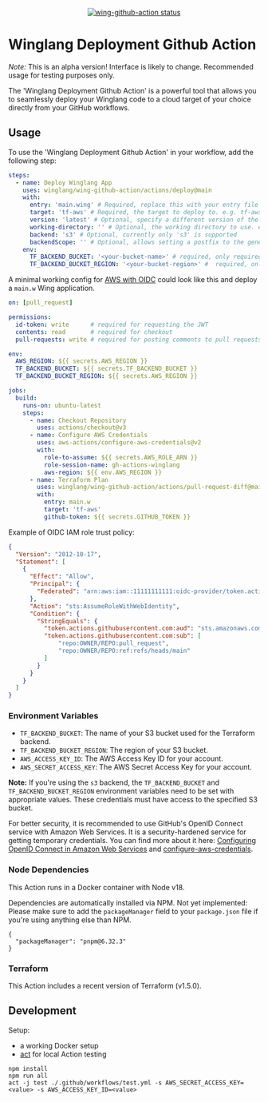 <p align="center">
  <a href="https://github.com/winglang/wing-github-action/actions"><img alt="wing-github-action status" src="https://github.com/winglang/wing-github-action/workflows/build-test/badge.svg"></a>
</p>

# Winglang Deployment Github Action

*Note:* This is an alpha version! Interface is likely to change. Recommended usage for testing purposes only.

The 'Winglang Deployment Github Action' is a powerful tool that allows you to seamlessly deploy your Winglang code to a cloud target of your choice directly from your GitHub workflows.

## Usage

To use the 'Winglang Deployment Github Action' in your workflow, add the following step:

```yaml
steps:
  - name: Deploy Winglang App
    uses: winglang/wing-github-action/actions/deploy@main
    with:
      entry: 'main.wing' # Required, replace this with your entry file if different
      target: 'tf-aws' # Required, the target to deploy to. e.g. tf-aws, tf-gcp, tf-azure or awscdk.
      version: 'latest' # Optional, specify a different version of the Winglang CLI if required
      working-directory: '' # Optional, the working directory to use. e.g. ./examples/with-dependencies. Will set backend-scope to the relative path of the working directory.
      backend: 's3' # Optional, currently only 's3' is supported
      backendScope: '' # Optional, allows setting a postfix to the generated state file name. Useful if multiple wing apps are deployed from the same repo
    env:
      TF_BACKEND_BUCKET: '<your-bucket-name>' # required, only required if s3 backend is
      TF_BACKEND_BUCKET_REGION: '<your-bucket-region>' #  required, only required if s3 backend is
```

A minimal working config for [AWS with OIDC](https://github.com/aws-actions/configure-aws-credentials) could look like this and deploy a `main.w` Wing application.

```yaml
on: [pull_request]

permissions:
  id-token: write      # required for requesting the JWT
  contents: read       # required for checkout
  pull-requests: write # required for posting comments to pull requests

env:
  AWS_REGION: ${{ secrets.AWS_REGION }}
  TF_BACKEND_BUCKET: ${{ secrets.TF_BACKEND_BUCKET }}
  TF_BACKEND_BUCKET_REGION: ${{ secrets.AWS_REGION }}

jobs:
  build:
    runs-on: ubuntu-latest
    steps:
      - name: Checkout Repository
        uses: actions/checkout@v3
      - name: Configure AWS Credentials
        uses: aws-actions/configure-aws-credentials@v2
        with:
          role-to-assume: ${{ secrets.AWS_ROLE_ARN }}
          role-session-name: gh-actions-winglang
          aws-region: ${{ env.AWS_REGION }}
      - name: Terraform Plan
        uses: winglang/wing-github-action/actions/pull-request-diff@main
        with:
          entry: main.w
          target: 'tf-aws'
          github-token: ${{ secrets.GITHUB_TOKEN }}
```

Example of OIDC IAM role trust policy:

```json
{
  "Version": "2012-10-17",
  "Statement": [
    {
      "Effect": "Allow",
      "Principal": {
        "Federated": "arn:aws:iam::11111111111:oidc-provider/token.actions.githubusercontent.com"
      },
      "Action": "sts:AssumeRoleWithWebIdentity",
      "Condition": {
        "StringEquals": {
          "token.actions.githubusercontent.com:aud": "sts.amazonaws.com",
          "token.actions.githubusercontent.com:sub": [
              "repo:OWNER/REPO:pull_request",
              "repo:OWNER/REPO:ref:refs/heads/main"
          ]
        }
      }
    }
  ]
}
```


### Environment Variables

- `TF_BACKEND_BUCKET`: The name of your S3 bucket used for the Terraform backend.
- `TF_BACKEND_BUCKET_REGION`: The region of your S3 bucket.
- `AWS_ACCESS_KEY_ID`: The AWS Access Key ID for your account.
- `AWS_SECRET_ACCESS_KEY`: The AWS Secret Access Key for your account.

**Note:** If you're using the `s3` backend, the `TF_BACKEND_BUCKET` and `TF_BACKEND_BUCKET_REGION` environment variables need to be set with appropriate values. These credentials must have access to the specified S3 bucket.

For better security, it is recommended to use GitHub's OpenID Connect service with Amazon Web Services. It is a security-hardened service for getting temporary credentials. You can find more about it here: [Configuring OpenID Connect in Amazon Web Services](https://docs.github.com/en/actions/deployment/security-hardening-your-deployments/configuring-openid-connect-in-amazon-web-services) and [configure-aws-credentials](https://github.com/aws-actions/configure-aws-credentials).

### Node Dependencies

This Action runs in a Docker container with Node v18.

Dependencies are automatically installed via NPM. Not yet implemented: Please make sure to add the `packageManager` field to your `package.json` file if you're using anything else than NPM.

```
{
  "packageManager": "pnpm@6.32.3"
}
```

### Terraform

This Action includes a recent version of Terraform (v1.5.0).

## Development

Setup:

- a working Docker setup
- [act](https://github.com/nektos/act) for local Action testing

```
npm install
npm run all
act -j test ./.github/workflows/test.yml -s AWS_SECRET_ACCESS_KEY=<value> -s AWS_ACCESS_KEY_ID=<value>
```